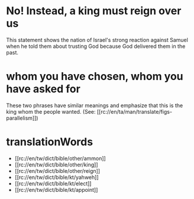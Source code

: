 # No! Instead, a king must reign over us

This statement shows the nation of Israel's strong reaction against Samuel when he told them about trusting God because God delivered them in the past.

# whom you have chosen, whom you have asked for

These two phrases have similar meanings and emphasize that this is the king whom the people wanted. (See: [[rc://en/ta/man/translate/figs-parallelism]])

# translationWords

* [[rc://en/tw/dict/bible/other/ammon]]
* [[rc://en/tw/dict/bible/other/king]]
* [[rc://en/tw/dict/bible/other/reign]]
* [[rc://en/tw/dict/bible/kt/yahweh]]
* [[rc://en/tw/dict/bible/kt/elect]]
* [[rc://en/tw/dict/bible/kt/appoint]]